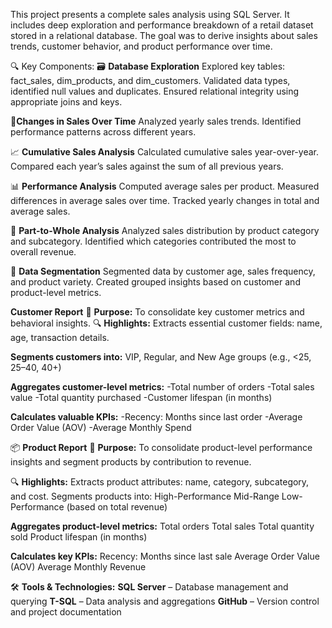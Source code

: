 This project presents a complete sales analysis using SQL Server. It includes deep exploration and performance breakdown of a retail dataset stored in a relational database. The goal was to derive insights about sales trends, customer behavior, and product performance over time.

🔍 Key Components:
🗃️ **Database Exploration**
Explored key tables: fact_sales, dim_products, and dim_customers.
Validated data types, identified null values and duplicates.
Ensured relational integrity using appropriate joins and keys.


📅**Changes in Sales Over Time**
Analyzed yearly sales trends.
Identified performance patterns across different years.


📈 **Cumulative Sales Analysis**
Calculated cumulative sales year-over-year.
Compared each year’s sales against the sum of all previous years.


📊 **Performance Analysis**
Computed average sales per product.
Measured differences in average sales over time.
Tracked yearly changes in total and average sales.

🧩 **Part-to-Whole Analysis**
Analyzed sales distribution by product category and subcategory.
Identified which categories contributed the most to overall revenue.

📐 **Data Segmentation**
Segmented data by customer age, sales frequency, and product variety.
Created grouped insights based on customer and product-level metrics.


 **Customer Report**
🎯 **Purpose:**
To consolidate key customer metrics and behavioral insights.
🔍 **Highlights:**
Extracts essential customer fields: name, age, transaction details.

**Segments customers into:**
VIP, Regular, and New
Age groups (e.g., <25, 25–40, 40+)

**Aggregates customer-level metrics:**
-Total number of orders
-Total sales value
-Total quantity purchased
-Customer lifespan (in months)

**Calculates valuable KPIs:**
-Recency: Months since last order
-Average Order Value (AOV)
-Average Monthly Spend

📦 **Product Report**
🎯 **Purpose:**
To consolidate product-level performance insights and segment products by contribution to revenue.

🔍 **Highlights:**
Extracts product attributes: name, category, subcategory, and cost.
Segments products into:
High-Performance
Mid-Range
Low-Performance (based on total revenue)

**Aggregates product-level metrics:**
Total orders
Total sales
Total quantity sold
Product lifespan (in months)

**Calculates key KPIs:**
Recency: Months since last sale
Average Order Value (AOV)
Average Monthly Revenue

🛠️ **Tools & Technologies:**
**SQL Server** – Database management and querying
**T-SQL** – Data analysis and aggregations
**GitHub** – Version control and project documentation

